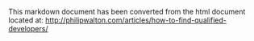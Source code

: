 

This markdown document has been converted from the html document located at:
http://philipwalton.com/articles/how-to-find-qualified-developers/
